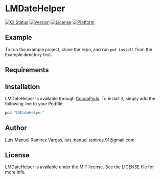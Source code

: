 # LMDateHelper

[![CI Status](http://img.shields.io/travis/LuisMDeveloper/LMDateHelper.svg?style=flat)](https://travis-ci.org/LuisMDeveloperLMDateHelper)
[![Version](https://img.shields.io/cocoapods/v/LMDateHelper.svg?style=flat)](http://cocoapods.org/pods/LMDateHelper)
[![License](https://img.shields.io/cocoapods/l/LMDateHelper.svg?style=flat)](http://cocoapods.org/pods/LMDateHelper)
[![Platform](https://img.shields.io/cocoapods/p/LMDateHelper.svg?style=flat)](http://cocoapods.org/pods/LMDateHelper)

## Example

To run the example project, clone the repo, and run `pod install` from the Example directory first.

## Requirements

## Installation

LMDateHelper is available through [CocoaPods](http://cocoapods.org). To install
it, simply add the following line to your Podfile:

```ruby
pod "LMDateHelper"
```

## Author

Luis Manuel Ramirez Vargas, luis.manuel.ramirez.91@gmail.com

## License

LMDateHelper is available under the MIT license. See the LICENSE file for more info.
